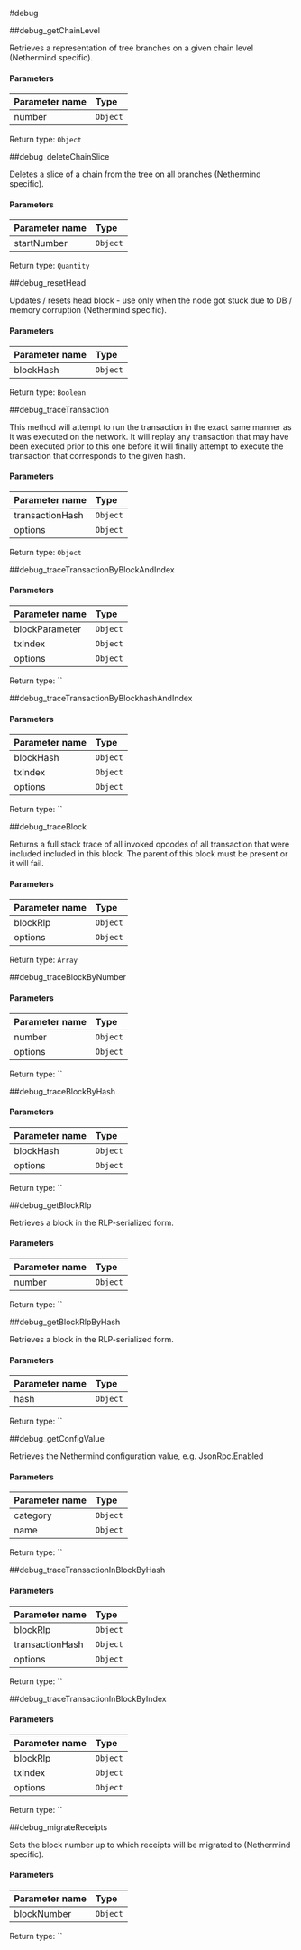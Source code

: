 #debug

##debug\_getChainLevel

Retrieves a representation of tree branches on a given chain level (Nethermind specific). 

#### **Parameters**

| Parameter name | Type |
| :--- | :--- |
| number | `Object` |

Return type: `Object`

##debug\_deleteChainSlice

Deletes a slice of a chain from the tree on all branches (Nethermind specific). 

#### **Parameters**

| Parameter name | Type |
| :--- | :--- |
| startNumber | `Object` |

Return type: `Quantity`

##debug\_resetHead

Updates / resets head block - use only when the node got stuck due to DB / memory corruption (Nethermind specific). 

#### **Parameters**

| Parameter name | Type |
| :--- | :--- |
| blockHash | `Object` |

Return type: `Boolean`

##debug\_traceTransaction

This method will attempt to run the transaction in the exact same manner as it was executed on the network. It will replay any transaction that may have been executed prior to this one before it will finally attempt to execute the transaction that corresponds to the given hash. 

#### **Parameters**

| Parameter name | Type |
| :--- | :--- |
| transactionHash | `Object` |
| options | `Object` |

Return type: `Object`

##debug\_traceTransactionByBlockAndIndex

 

#### **Parameters**

| Parameter name | Type |
| :--- | :--- |
| blockParameter | `Object` |
| txIndex | `Object` |
| options | `Object` |

Return type: ``

##debug\_traceTransactionByBlockhashAndIndex

 

#### **Parameters**

| Parameter name | Type |
| :--- | :--- |
| blockHash | `Object` |
| txIndex | `Object` |
| options | `Object` |

Return type: ``

##debug\_traceBlock

Returns a full stack trace of all invoked opcodes of all transaction that were included included in this block. The parent of this block must be present or it will fail. 

#### **Parameters**

| Parameter name | Type |
| :--- | :--- |
| blockRlp | `Object` |
| options | `Object` |

Return type: `Array`

##debug\_traceBlockByNumber

 

#### **Parameters**

| Parameter name | Type |
| :--- | :--- |
| number | `Object` |
| options | `Object` |

Return type: ``

##debug\_traceBlockByHash

 

#### **Parameters**

| Parameter name | Type |
| :--- | :--- |
| blockHash | `Object` |
| options | `Object` |

Return type: ``

##debug\_getBlockRlp

Retrieves a block in the RLP-serialized form. 

#### **Parameters**

| Parameter name | Type |
| :--- | :--- |
| number | `Object` |

Return type: ``

##debug\_getBlockRlpByHash

Retrieves a block in the RLP-serialized form. 

#### **Parameters**

| Parameter name | Type |
| :--- | :--- |
| hash | `Object` |

Return type: ``

##debug\_getConfigValue

Retrieves the Nethermind configuration value, e.g. JsonRpc.Enabled 

#### **Parameters**

| Parameter name | Type |
| :--- | :--- |
| category | `Object` |
| name | `Object` |

Return type: ``

##debug\_traceTransactionInBlockByHash

 

#### **Parameters**

| Parameter name | Type |
| :--- | :--- |
| blockRlp | `Object` |
| transactionHash | `Object` |
| options | `Object` |

Return type: ``

##debug\_traceTransactionInBlockByIndex

 

#### **Parameters**

| Parameter name | Type |
| :--- | :--- |
| blockRlp | `Object` |
| txIndex | `Object` |
| options | `Object` |

Return type: ``

##debug\_migrateReceipts

Sets the block number up to which receipts will be migrated to (Nethermind specific). 

#### **Parameters**

| Parameter name | Type |
| :--- | :--- |
| blockNumber | `Object` |

Return type: ``

